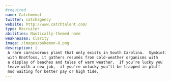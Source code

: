 ```yaml
---
#required
name: Catchmenot
twitter: catchagency
website: http://www.catchtalent.com/
type: Recruiter
abilities: Nautically-themed name
weaknesses: Clarity
image: /images/pokemon-8.png
description: |
 A rare carnivorous plant that only exists in South Carolina.  Symbiotic 
 with Knotfoss, it gathers resumés from cold-weather organisms with 
 a display of beaches and tales of warm weather.  If you’re lucky you 
 leave with a new job,  if you’re unlucky you’ll be trapped in pluff 
 mud waiting for better pay or high tide.
---
```

